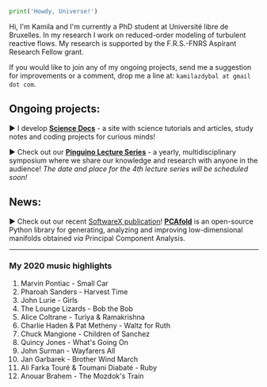 ```python
print('Howdy, Universe!')
```

Hi, I'm Kamila and I'm currently a PhD student at Université libre de Bruxelles. In my research I work on reduced-order modeling of turbulent reactive flows. My research is supported by the F.R.S.-FNRS Aspirant Research Fellow grant.

If you would like to join any of my ongoing projects, send me a suggestion for improvements or a comment, drop me a line at: `kamilazdybal at gmail dot com`.

## Ongoing projects:

► I develop [**Science Docs**](https://kamilazdybal.github.io/science-docs/) - a site with science tutorials and articles, study notes and coding projects for curious minds!

► Check out our [**Pinguino Lecture Series**](http://boccelliengineering.altervista.org/PLS_website/index.html) - a yearly, multidisciplinary symposium where we share our knowledge and research with anyone in the audience! *The date and place for the 4th lecture series will be scheduled soon!*

## News:

► Check out our recent [SoftwareX publication](https://authors.elsevier.com/sd/article/S2352711020303435)! [**PCAfold**](https://pcafold.readthedocs.io/) is an open-source Python library for generating, analyzing and improving low-dimensional manifolds obtained *via* Principal Component Analysis.

------

### My 2020 music highlights

1. Marvin Pontiac - Small Car
2. Pharoah Sanders - Harvest Time
3. John Lurie - Girls
4. The Lounge Lizards - Bob the Bob
5. Alice Coltrane - Turiya & Ramakrishna
6. Charlie Haden & Pat Metheny - Waltz for Ruth
7. Chuck Mangione - Children of Sanchez
8. Quincy Jones - What's Going On
9. John Surman - Wayfarers All
10. Jan Garbarek - Brother Wind March
11. Ali Farka Touré & Toumani Diabaté - Ruby
12. Anouar Brahem - The Mozdok's Train

